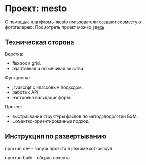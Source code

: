 # Проект: mesto
С помощью платформы mesto пользователи создают совместую фотогалерею.
Посмотреть проект можно [здесь](https://kale0n.github.io/mesto/)

## Техническая сторона

Верстка:
 * flexbox и grid. 
 * адаптивная и отзывчивая верства.

Функционал:
 * javascript c классовым подходом.
 * работа с API.
 * настроена валидация форм.
   
Прочее:
 * выстраивание структуры файлов по методолодологии БЭМ.
 * Объектно-ориентированный подход.


## Инструкция по развертыванию

npm run dev - запуск проекта в режиме хот-релоуд

npm run build - сборка проекта
